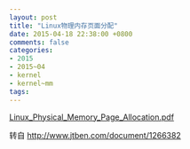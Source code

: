 ```yaml
---
layout: post
title: "Linux物理内存页面分配"
date: 2015-04-18 22:38:00 +0800
comments: false
categories:
- 2015
- 2015~04
- kernel
- kernel~mm
tags:
---
```


[Linux_Physical_Memory_Page_Allocation.pdf](/download/kernel/Linux_Physical_Memory_Page_Allocation.pdf)  


转自 http://www.jtben.com/document/1266382

